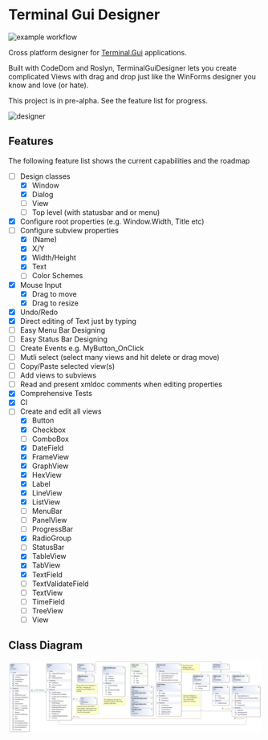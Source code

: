 # Terminal Gui Designer

![example workflow](https://github.com/tznind/TerminalGuiDesigner/actions/workflows/build.yml/badge.svg)

Cross platform designer for [Terminal.Gui](https://github.com/migueldeicaza/gui.cs) applications.  

Built with CodeDom and Roslyn, TerminalGuiDesigner lets you create complicated Views with drag and drop just like the WinForms designer you know and love (or hate).

This project is in pre-alpha.  See the feature list for progress.

![designer](https://user-images.githubusercontent.com/31306100/161325121-c6c03350-5d37-4830-b756-58daf79c972f.gif)

Features
-------------------------------

The following feature list shows the current capabilities and the roadmap

- [ ] Design classes 
    - [x] Window
    - [x] Dialog
    - [ ] View
    - [ ] Top level (with statusbar and or menu)
- [x] Configure root properties (e.g. Window.Width, Title etc)
- [ ] Configure subview properties
    - [x] (Name)
    - [x] X/Y
    - [x] Width/Height
    - [x] Text
    - [ ] Color Schemes
- [x] Mouse Input
  - [x] Drag to move
  - [x] Drag to resize
- [x] Undo/Redo
- [x] Direct editing of Text just by typing
- [ ] Easy Menu Bar Designing
- [ ] Easy Status Bar Designing
- [ ] Create Events e.g. MyButton_OnClick
- [ ] Mutli select (select many views and hit delete or drag move)
- [ ] Copy/Paste selected view(s)
- [ ] Add views to subviews
- [ ] Read and present xmldoc comments when editing properties
- [x] Comprehensive Tests
- [x] CI
- [ ] Create and edit all views
  - [x] Button
  - [x] Checkbox
  - [ ] ComboBox
  - [x] DateField
  - [x] FrameView
  - [x] GraphView
  - [x] HexView
  - [x] Label
  - [x] LineView
  - [x] ListView
  - [ ] MenuBar
  - [ ] PanelView
  - [ ] ProgressBar
  - [x] RadioGroup
  - [ ] StatusBar
  - [x] TableView
  - [x] TabView
  - [x] TextField
  - [ ] TextValidateField
  - [ ] TextView
  - [ ] TimeField
  - [ ] TreeView
  - [ ] View

Class Diagram
-------------------------------
![Terminal.Gui Class Diagram](./TerminalGuiDesigner.png)
